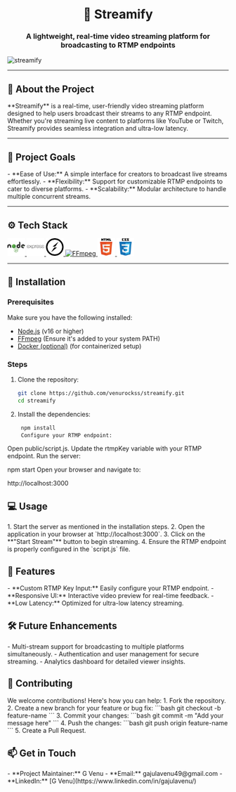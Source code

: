 <h1 align="center">🚀 Streamify</h1>
<h3 align="center">A lightweight, real-time video streaming platform for broadcasting to RTMP endpoints</h3>

<p align="left"> <img src="https://komarev.com/ghpvc/?username=streamify&label=Project%20Views&color=0e75b6&style=flat" alt="streamify" /> </p>

---

<h2>📖 About the Project</h2>
**Streamify** is a real-time, user-friendly video streaming platform designed to help users broadcast their streams to any RTMP endpoint. Whether you're streaming live content to platforms like YouTube or Twitch, Streamify provides seamless integration and ultra-low latency.

---

<h2>🎯 Project Goals</h2>
- **Ease of Use:** A simple interface for creators to broadcast live streams effortlessly.
- **Flexibility:** Support for customizable RTMP endpoints to cater to diverse platforms.
- **Scalability:** Modular architecture to handle multiple concurrent streams.

---

<h2>⚙️ Tech Stack</h2>
<p align="left">
    <a href="https://nodejs.org" target="_blank" rel="noreferrer">
        <img src="https://raw.githubusercontent.com/devicons/devicon/master/icons/nodejs/nodejs-original-wordmark.svg" alt="Node.js" width="40" height="40" />
    </a> 
    <a href="https://expressjs.com" target="_blank" rel="noreferrer">
        <img src="https://raw.githubusercontent.com/devicons/devicon/master/icons/express/express-original-wordmark.svg" alt="Express.js" width="40" height="40" />
    </a>
    <a href="https://socket.io/" target="_blank" rel="noreferrer">
        <img src="https://raw.githubusercontent.com/devicons/devicon/master/icons/socketio/socketio-original.svg" alt="Socket.IO" width="40" height="40" />
    </a>
    <a href="https://ffmpeg.org/" target="_blank" rel="noreferrer">
        <img src="https://raw.githubusercontent.com/devicons/devicon/master/icons/ffmpeg/ffmpeg-original.svg" alt="FFmpeg" width="40" height="40" />
    </a>
    <a href="https://www.w3.org/html/" target="_blank" rel="noreferrer">
        <img src="https://raw.githubusercontent.com/devicons/devicon/master/icons/html5/html5-original-wordmark.svg" alt="HTML5" width="40" height="40" />
    </a>
    <a href="https://developer.mozilla.org/en-US/docs/Web/CSS" target="_blank" rel="noreferrer">
        <img src="https://raw.githubusercontent.com/devicons/devicon/master/icons/css3/css3-original-wordmark.svg" alt="CSS3" width="40" height="40" />
    </a>
</p>

---

<h2>🔧 Installation</h2>

### Prerequisites
Make sure you have the following installed:
- [Node.js](https://nodejs.org/) (v16 or higher)
- [FFmpeg](https://ffmpeg.org/) (Ensure it's added to your system PATH)
- [Docker (optional)](https://www.docker.com/) (for containerized setup)

### Steps
1. Clone the repository:
   ```bash
   git clone https://github.com/venurockss/streamify.git
   cd streamify
2. Install the dependencies:
   ```bash
    npm install
    Configure your RTMP endpoint:

Open public/script.js.
Update the rtmpKey variable with your RTMP endpoint.
Run the server:

npm start
Open your browser and navigate to:

http://localhost:3000



<h2>💻 Usage</h2> 1. Start the server as mentioned in the installation steps. 2. Open the application in your browser at `http://localhost:3000`. 3. Click on the **"Start Stream"** button to begin streaming. 4. Ensure the RTMP endpoint is properly configured in the `script.js` file.
<h2>🌟 Features</h2> - **Custom RTMP Key Input:** Easily configure your RTMP endpoint. - **Responsive UI:** Interactive video preview for real-time feedback. - **Low Latency:** Optimized for ultra-low latency streaming.
<h2>🛠 Future Enhancements</h2> - Multi-stream support for broadcasting to multiple platforms simultaneously. - Authentication and user management for secure streaming. - Analytics dashboard for detailed viewer insights.
<h2>🤝 Contributing</h2> We welcome contributions! Here's how you can help: 1. Fork the repository. 2. Create a new branch for your feature or bug fix: ```bash git checkout -b feature-name ``` 3. Commit your changes: ```bash git commit -m "Add your message here" ``` 4. Push the changes: ```bash git push origin feature-name ``` 5. Create a Pull Request.
<h2>📫 Get in Touch</h2> - **Project Maintainer:** G Venu - **Email:** gajulavenu49@gmail.com - **LinkedIn:** [G Venu](https://www.linkedin.com/in/gajulavenu/)






